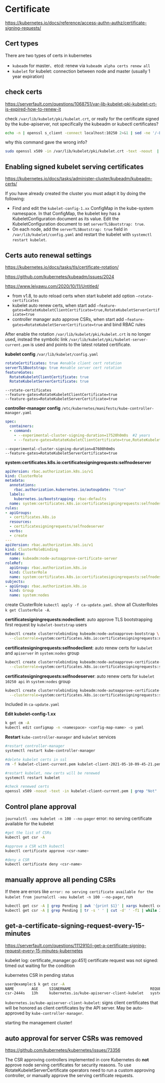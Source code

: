 # Certificate

https://kubernetes.io/docs/reference/access-authn-authz/certificate-signing-requests/

## Cert types
There are two types of certs in kubernetes
- `kubeadm` for master、etcd: renew via `kubeadm alpha certs renew all`
- `kubelet` for kubelet: connection between node and master (usually 1 year expiration)

## check certs
https://serverfault.com/questions/1068751/var-lib-kubelet-pki-kubelet-crt-is-expired-how-to-renew-it

check `/var/lib/kubelet/pki/kubelet.crt`, or really for the certificate signed by the kube-apiserver, not specifically the kubeadm or kubectl certificates?
```sh
echo -n | openssl s_client -connect localhost:10250 2>&1 | sed -ne '/-BEGIN CERTIFICATE-/,/-END CERTIFICATE-/p' | openssl x509 -text -noout | grep -A 2 Validity
```

why this command gave the wrong info?
```sh
sudo openssl x509 -in /var/lib/kubelet/pki/kubelet.crt -text -noout  | grep -A 2 Validity
```

## Enabling signed kubelet serving certificates
https://kubernetes.io/docs/tasks/administer-cluster/kubeadm/kubeadm-certs/

If you have already created the cluster you must adapt it by doing the following:
- Find and edit the `kubelet-config-1.xx` ConfigMap in the kube-system namespace.
  In that ConfigMap, the kubelet key has a KubeletConfiguration document as its value.
  Edit the KubeletConfiguration document to set `serverTLSBootstrap: true`.
- On each node, add the `serverTLSBootstrap: true` field in `/var/lib/kubelet/config.yaml` and restart the kubelet with `systemctl restart kubelet`.

## Certs auto renewal settings
https://kubernetes.io/docs/tasks/tls/certificate-rotation/

https://github.com/kubernetes/kubeadm/issues/2024

https://www.leiyawu.com/2020/10/11/Untitled/
- from v1.8, to auto reload certs when start kubelet add option `–rotate-certificates`
- kubelet auto renew certs, when start add `–feature-gates=RotateKubeletClientCertificate=true,RotateKubeletServerCertificate=true`
- controller manager auto approve CSRs, when start add `–feature-gates=RotateKubeletServerCertificate=true` and bind RBAC rules

After enable the rotation `/var/lib/kubelet/pki/kubelet.crt` is no longer used, instead the symbolic link `/var/lib/kubelet/pki/kubelet-server-current.pem` is used and points to the latest rotated certificate.

**kubelet config** `/var/lib/kubelet/config.yaml`
```yaml
rotateCertificates: true #enable client cert rotation
serverTLSBootstrap: true #enable server cert rotation
featureGates:
  RotateKubeletClientCertificate: true
  RotateKubeletServerCertificate: true
```
```
--rotate-certificates
--feature-gates=RotateKubeletClientCertificate=true
--feature-gates=RotateKubeletServerCertificate=true
```

**controller-manager config** `/etc/kubernetes/manifests/kube-controller-manager.yaml`
```yaml
spec:
  containers:
  - command:
    - --experimental-cluster-signing-duration=17520h0m0s  #2 years
    - --feature-gates=RotateKubeletClientCertificate=true,RotateKubeletServerCertificate=true #auto approve csr
```
```
--experimental-cluster-signing-duration=87600h0m0s
--feature-gates=RotateKubeletServerCertificate=true
```

**system:certificates.k8s.io:certificatesigningrequests:selfnodeserver**
```yaml
apiVersion: rbac.authorization.k8s.io/v1
kind: ClusterRole
metadata:
  annotations:
    rbac.authorization.kubernetes.io/autoupdate: "true"
  labels:
    kubernetes.io/bootstrapping: rbac-defaults
  name: system:certificates.k8s.io:certificatesigningrequests:selfnodeserver
rules:
- apiGroups:
  - certificates.k8s.io
  resources:
  - certificatesigningrequests/selfnodeserver
  verbs:
  - create
---
apiVersion: rbac.authorization.k8s.io/v1
kind: ClusterRoleBinding
metadata:
  name: kubeadm:node-autoapprove-certificate-server
roleRef:
  apiGroup: rbac.authorization.k8s.io
  kind: ClusterRole
  name: system:certificates.k8s.io:certificatesigningrequests:selfnodeserver
subjects:
- apiGroup: rbac.authorization.k8s.io
  kind: Group
  name: system:nodes
```
create ClusterRole `kubectl apply -f ca-update.yaml`.
show all ClusterRoles `k get ClusterRole -A`.

**certificatesigningrequests:nodeclient**: auto approve TLS bootstrapping first request by `kubelet-bootstrap` users
```sh
kubectl create clusterrolebinding kubeadm:node-autoapprove-bootstrap \
  --clusterrole=system:certificates.k8s.io:certificatesigningrequests:nodeclient --user=kubelet-bootstrap
```

**certificatesigningrequests:selfnodeclient**: auto renew certs for `kubelet` and `apiserver` in `system:nodes` group
```sh
kubectl create clusterrolebinding kubeadm:node-autoapprove-certificate-rotation \
  --clusterrole=system:certificates.k8s.io:certificatesigningrequests:selfnodeclient --group=system:nodes
```

**certificatesigningrequests:selfnodeserver**: auto renew certs for `kubelet 10250 api` in `system:nodes` group
```sh
kubectl create clusterrolebinding kubeadm:node-autoapprove-certificate-server \
  --clusterrole=system:certificates.k8s.io:certificatesigningrequests:selfnodeserver --group=system:nodes
```
Included in `ca-update.yaml`

**Edit kubelet-config-1.xx**
```sh
k get cm -A
kubectl edit configmap -n <namespace> <config-map-name> -o yaml
```

**Restart** `kube-controller-manager` and `kubelet` services
```sh
#restart controller-manager
systemctl restart kube-controller-manager

#delete kubelet certs in ssl
rm -f kubelet-client-current.pem kubelet-client-2021-05-10-09-45-21.pem kubelet.key kubelet.crt

#restart kubelet, new certs will be renewed
systemctl restart kubelet

#check renewed certs
openssl x509 -noout -text -in kubelet-client-current.pem | grep "Not"
```

## Control plane approval
`journalctl -xeu kubelet -n 100 --no-pager`
error: no serving certificate available for the kubelet
```sh
#get the list of CSRs
kubectl get csr -A

#approve a CSR with kubectl
kubectl certificate approve <csr-name>

#deny a CSR
kubectl certificate deny <csr-name>
```

## manually approve all pending CSRs
If there are errors like `error: no serving certificate available for the kubelet from journalctl -xeu kubelet -n 100 --no-pager`, run
```sh
kubectl get csr -A | grep Pending | awk '{print $1}' | xargs kubectl certificate approve
kubectl get csr -A | grep Pending | tr -s ' ' | cut -d' ' -f1 | while IFS= read -r csr; do kubectl certificate approve $csr; done
```

## get-a-certificate-signing-request-every-15-minutes
https://serverfault.com/questions/1112910/i-get-a-certificate-signing-request-every-15-minutes-kubernetes

kubelet log:
certificate_manager.go:451] certificate request was not signed: timed out waiting for the condition

kubernetes CSR in pending status
```sh
user@example:$ k get csr -A
NAME        AGE     SIGNERNAME                                    REQUESTOR               CONDITION
csr-2444s   13h     kubernetes.io/kube-apiserver-client-kubelet   system:node:node1       Pending
```
`kubernetes.io/kube-apiserver-client-kubelet`: signs client certificates that will be honored as client certificates by the API server.
May be auto-approved by `kube-controller-manager`.

starting the management cluster!

## auto approval for server CSRs was removed
https://github.com/kubernetes/kubernetes/issues/73356

The CSR approving controllers implemented in core Kubernetes do **not** approve node serving certificates for security reasons. To use RotateKubeletServerCertificate operators need to run a custom approving controller, or manually approve the serving certificate requests.
